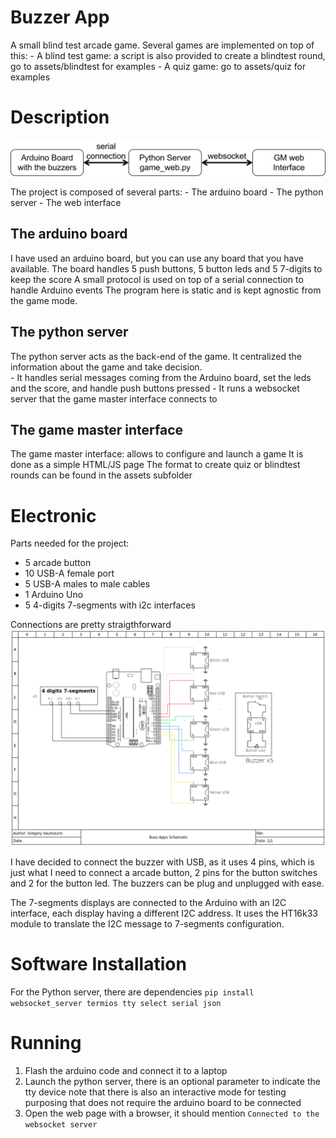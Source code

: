 # Buzzer App 

A small blind test arcade game. 
Several games are implemented on top of this: 
    - A blind test game: a script is also provided to create a blindtest round, go to assets/blindtest for examples
    - A quiz game: go to assets/quiz for examples 

# Description 

![image](schema.png)

The project is composed of several parts: 
    - The arduino board
    - The python server 
    - The web interface

## The arduino board 

I have used an arduino board, but you can use any board that you have available. 
The board handles 5 push buttons, 5 button leds and 5 7-digits to keep the score
A small protocol is used on top of a serial connection to handle Arduino events
The program here is static and is kept agnostic from the game mode.

## The python server 

The python server acts as the back-end of the game.
It centralized the information about the game and take decision.  
    - It handles serial messages coming from the Arduino board, set the leds and the score, and handle push buttons pressed
    - It runs a websocket server that the game master interface connects to  


## The game master interface 

The game master interface:  allows to configure and launch a game 
It is done as a simple HTML/JS page 
The format to create quiz or blindtest rounds can be found in the assets subfolder

# Electronic

Parts needed for the project: 
- 5 arcade button
- 10 USB-A female port
- 5 USB-A males to male cables 
- 1 Arduino Uno
- 5 4-digits 7-segments with i2c interfaces

Connections are pretty straigthforward 
![image](schematic.png)

I have decided to connect the buzzer with USB, as it uses 4 pins, which is just what I need to connect a arcade button, 2 pins for the button switches and 2 for the button led. The buzzers can be plug and unplugged with ease.

The 7-segments displays are connected to the Arduino with an I2C interface, each display having a different I2C address. It uses the HT16k33 module to translate the I2C message to 7-segments configuration. 


# Software Installation

For the Python server, there are dependencies
``pip install websocket_server termios tty select serial json``


# Running 

1) Flash the arduino code and connect it to a laptop
2) Launch the python server, there is an optional parameter to indicate the tty device 
note that there is also an interactive mode for testing purposing that does not require the arduino board to be connected
3) Open the web page with a browser, it should mention ``Connected to the websocket server``